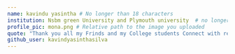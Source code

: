 ```yaml
---
name: kavindu yasintha # No longer than 18 characters
institution: Nsbm green University and Plymouth university  # no longer than 58 characters
profile_pic: mona.png # Relative path to the image you uploaded
quote: "Thank you all my Frinds and my College students Connect with remort ACEECSING git.love you github ," # No longer than 100 characters
github_user: kavindyasinthasilva
---
```

